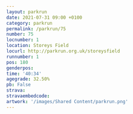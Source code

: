```yaml
---
layout: parkrun
date: 2021-07-31 09:00 +0100
category: parkrun
permalink: /parkrun/75
number: 75
locnumber: 1
location: Storeys Field
locurl: http://parkrun.org.uk/storeysfield
runnumber: 1
pos: 180
genderpos: 
time: '40:34'
agegrade: 32.50%
pb: False
strava: 
stravaembedcode:
artwork: '/images/Shared Content/parkrun.png'
---
```

